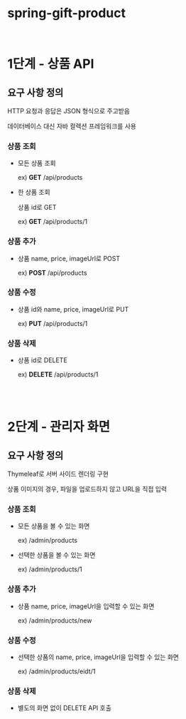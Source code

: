 # spring-gift-product

<br/>

# 1단계 - 상품 API

## 요구 사항 정의

HTTP 요청과 응답은 JSON 형식으로 주고받음

데이터베이스 대신 자바 컬렉션 프레임워크를 사용

### 상품 조회

- 모든 상품 조회
    
    ex) **GET** /api/products

- 한 상품 조회

    상품 id로 GET
    
    ex) **GET** /api/products/1

### 상품 추가

- 상품 name, price, imageUrl로 POST
    
    ex) **POST** /api/products

### 상품 수정

- 상품 id와 name, price, imageUrl로 PUT
    
    ex) **PUT** /api/products/1

### 상품 삭제

- 상품 id로 DELETE

    ex) **DELETE** /api/products/1

<br/>
<br/>

# 2단계 - 관리자 화면
## 요구 사항 정의

Thymeleaf로 서버 사이드 렌더링 구현

상품 이미지의 경우, 파일을 업로드하지 않고 URL을 직접 입력

### 상품 조회

- 모든 상품을 볼 수 있는 화면
    
    ex) /admin/products

- 선택한 상품을 볼 수 있는 화면
    
    ex) /admin/products/1

### 상품 추가

- 상품 name, price, imageUrl을 입력할 수 있는 화면

    ex) /admin/products/new

### 상품 수정

- 선택한 상품의 name, price, imageUrl을 입력할 수 있는 화면
    
    ex) /admin/products/eidt/1

### 상품 삭제

- 별도의 화면 없이 DELETE API 호출